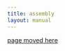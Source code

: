 ```yaml
---
title: assembly
layout: manual
---
```


[page moved here](https://github.com/nortd/lasersaur/wiki/assembly)
